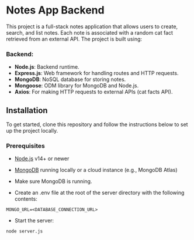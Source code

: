# Notes App Backend

This project is a full-stack notes application that allows users to create, search, and list notes. Each note is associated with a random cat fact retrieved from an external API. The project is built using:

### Backend:

- **Node.js**: Backend runtime.
- **Express.js**: Web framework for handling routes and HTTP requests.
- **MongoDB**: NoSQL database for storing notes.
- **Mongoose**: ODM library for MongoDB and Node.js.
- **Axios**: For making HTTP requests to external APIs (cat facts API).

## Installation

To get started, clone this repository and follow the instructions below to set up the project locally.

### Prerequisites

- [Node.js](https://nodejs.org/en/) v14+ or newer
- [MongoDB](https://www.mongodb.com/) running locally or a cloud instance (e.g., MongoDB Atlas)

- Make sure MongoDB is running.
- Create an .env file at the root of the server directory with the following contents:

```
MONGO_URL=<DATABASE_CONNECTION_URL>
```

- Start the server:

```
node server.js
```
